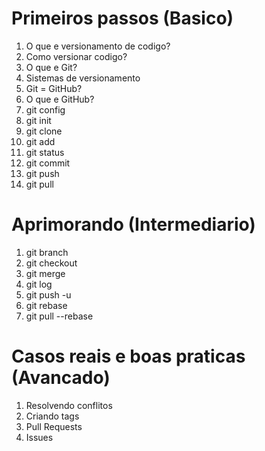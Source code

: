 # Primeiros passos (Basico)
1. O que e versionamento de codigo?
2. Como versionar codigo?
3. O que e Git?
4. Sistemas de versionamento
5. Git = GitHub?
6. O que e GitHub?
7. git config
8. git init
9. git clone
10. git add
11. git status
12. git commit
13. git push
14. git pull

# Aprimorando (Intermediario)
1. git branch
2. git checkout
3. git merge
4. git log
5. git push -u
6. git rebase
7. git pull --rebase

# Casos reais e boas praticas (Avancado)
1. Resolvendo conflitos
2. Criando tags
3. Pull Requests
4. Issues
